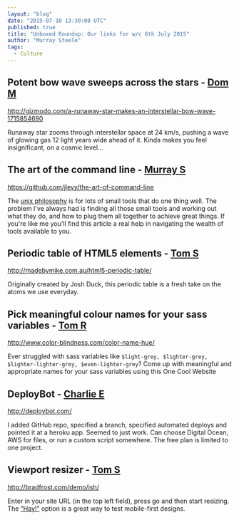 ```yaml
---
layout: "blog"
date: "2015-07-10 13:30:00 UTC"
published: true
title: "Unboxed Roundup: Our links for w/c 6th July 2015"
author: "Murray Steele"
tags:
  - Culture
---
```


## Potent bow wave sweeps across the stars - [Dom M](http://www.unboxedconsulting.com/people/dominic-mason)

http://gizmodo.com/a-runaway-star-makes-an-interstellar-bow-wave-1715854690

Runaway star zooms through interstellar space at 24 km/s, pushing a wave of glowing gas 12 light years wide ahead of it. Kinda makes you feel insignificant, on a cosmic level...

## The art of the command line - [Murray S](http://www.unboxedconsulting.com/people/murray-steele)

https://github.com/jlevy/the-art-of-command-line

The [unix philosophy](https://en.wikipedia.org/wiki/Unix_philosophy) is for lots of small tools that do one thing well.  The problem I've always had is finding all those small tools and working out what they do, and how to plug them all together to achieve great things.  If you're like me you'll find this article a real help in navigating the wealth of tools available to you.

## Periodic table of HTML5 elements - [Tom S](http://www.unboxedconsulting.com/people/tom-sabin)

http://madebymike.com.au/html5-periodic-table/

Originally created by Josh Duck, this periodic table is a fresh take on the atoms we use everyday.

## Pick meaningful colour names for your sass variables - [Tom R](http://tomrussell.co.uk/)

http://www.color-blindness.com/color-name-hue/ 

Ever struggled with sass variables like `$light-grey, $lighter-grey, $lighter-lighter-grey, $even-lighter-grey`? Come up with meaningful and appropriate names for your sass variables using this One Cool Website

## DeployBot - [Charlie E](http://www.unboxedconsulting.com/people/charlie-egan)

http://deploybot.com/

I added GitHub repo, specified a branch, specified automated deploys and pointed it at a heroku app. Seemed to just work. Can choose Digital Ocean, AWS for files, or run a custom script somewhere. The free plan is limited to one project.

## Viewport resizer - [Tom S](http://www.unboxedconsulting.com/people/tom-sabin)

http://bradfrost.com/demo/ish/

Enter in your site URL (in the top left field), press go and then start resizing. The [“Hay!”](https://twitter.com/brad_frost/status/191977076000161793) option is a great way to test mobile-first designs.
